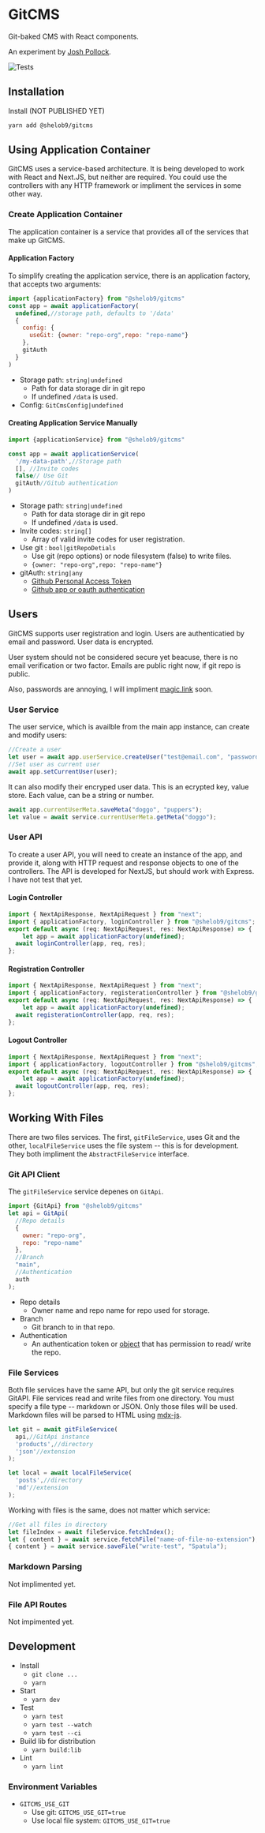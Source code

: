 # GitCMS

Git-baked CMS with React components.

An experiment by [Josh Pollock](https://joshpress.net).

![Tests](https://github.com/Shelob9/next-starter/workflows/Tests/badge.svg)

## Installation

Install (NOT PUBLISHED YET)

```sh
yarn add @shelob9/gitcms
```

## Using Application Container

GitCMS uses a service-based architecture. It is being developed to work with React and Next.JS, but neither are required. You could use the controllers with any HTTP framework or impliment the services in some other way.

### Create Application Container

The application container is a service that provides all of the services that make up GitCMS.

#### Application Factory

To simplify creating the application service, there is an application factory, that accepts two arguments:

```js
import {applicationFactory} from "@shelob9/gitcms"
const app = await applicationFactory(
  undefined,//storage path, defaults to '/data'
  {
    config: {
      useGit: {owner: "repo-org",repo: "repo-name"}
    },
    gitAuth
  }
)

```

- Storage path: `string|undefined`
  - Path for data storage dir in git repo
  - If undefined `/data` is used.
- Config: `GitCmsConfig|undefined`

#### Creating Application Service Manually

```js
import {applicationService} from "@shelob9/gitcms"

const app = await applicationService(
  '/my-data-path',//Storage path
  [], //Invite codes
  false// Use Git
  gitAuth//Gitub authentication
)
```

- Storage path: `string|undefined`
  - Path for data storage dir in git repo
  - If undefined `/data` is used.
- Invite codes: `string[]`
  - Array of valid invite codes for user registration.
- Use git : `bool|gitRepoDetials`
  - Use git (repo options) or node filesystem (false) to write files.
  - `{owner: "repo-org",repo: "repo-name"}`
- gitAuth: `string|any`
  - [Github Personal Access Token](https://docs.github.com/en/free-pro-team@latest/github/authenticating-to-github/)
  - [Github app or oauth authentication](https://github.com/octokit/auth-app.js)


## Users

GitCMS supports user registration and login. Users are authenticatied by email and password. User data is encrypted.

User system should not be considered secure yet beacuse, there is no email verification or two factor. Emails are public right now, if git repo is public.

 Also, passwords are annoying, I will impliment [magic.link](https://magic.link) soon.

### User Service

The user service, which is availble from the main app instance, can create and modify users:

```js
//Create a user
let user = await app.userService.createUser("test@email.com", "password");
//Set user as current user
await app.setCurrentUser(user);
```

It can also modify their encryped user data. This is an ecrypted key, value store. Each value, can be a string or number.

```js
await app.currentUserMeta.saveMeta("doggo", "puppers");
let value = await service.currentUserMeta.getMeta("doggo");
```

### User API

To create a user API, you will need to create an instance of the app, and provide it, along with HTTP request and response objects to one of the controllers. The API is developed for NextJS, but should work with Express. I have not test that yet.

#### Login Controller

```js
import { NextApiResponse, NextApiRequest } from "next";
import { applicationFactory, loginController } from "@shelob9/gitcms";
export default async (req: NextApiRequest, res: NextApiResponse) => {
	let app = await applicationFactory(undefined);
  await loginController(app, req, res);
};
```

#### Registration Controller

```js
import { NextApiResponse, NextApiRequest } from "next";
import { applicationFactory, registerationController } from "@shelob9/gitcms";
export default async (req: NextApiRequest, res: NextApiResponse) => {
	let app = await applicationFactory(undefined);
  await registerationController(app, req, res);
};
```

#### Logout Controller

```js
import { NextApiResponse, NextApiRequest } from "next";
import { applicationFactory, logoutController } from "@shelob9/gitcms";
export default async (req: NextApiRequest, res: NextApiResponse) => {
	let app = await applicationFactory(undefined);
  await logoutController(app, req, res);
};
```

## Working With Files

There are two files services. The first, `gitFileService`, uses Git and the other, `localFileService` uses the file system -- this is for development. They both impliment the `AbstractFileService` interface.

### Git API Client

The `gitFileService` service depenes on `GitApi`.

```js
import {GitApi} from "@shelob9/gitcms"
let api = GitApi(
  //Repo details
  {
    owner: "repo-org",
    repo: "repo-name"
  },
  //Branch
  "main",
  //Authentication 
  auth
);

```

- Repo details
  - Owner name and repo name for repo used for storage.
- Branch
  - Git branch to in that repo.
- Authentication
  - An authentication token or [object](https://github.com/octokit/auth.js/#official-strategies) that has permission to read/ write the repo.

### File Services

Both file services have the same API, but only the git service requires GitAPI. File services read and write files from one directory. You must specify a file type -- markdown or JSON. Only those files will be used. Markdown files will be parsed to HTML using [mdx-js](https://mdxjs.com/).

```js
let git = await gitFileService(
  api,//GitApi instance
  'products',//directory
  'json'//extension
);

let local = await localFileService(
  'posts',//directory
  'md'//extension
);
```

Working with files is the same, does not matter which service:

```js
//Get all files in directory
let fileIndex = await fileService.fetchIndex();
let { content } = await service.fetchFile("name-of-file-no-extension");
{ content } = await service.saveFile("write-test", "Spatula");
```

### Markdown Parsing

Not implimented yet.


### File API Routes

Not impimented yet.

## Development

- Install
  - `git clone ...`
  - `yarn`
- Start
  - `yarn dev`
- Test
  - `yarn test`
  - `yarn test --watch`
  - `yarn test --ci`
- Build lib for distribution
  - `yarn build:lib`
- Lint
  - `yarn lint`

### Environment Variables

- `GITCMS_USE_GIT`
  - Use git: `GITCMS_USE_GIT=true`
  - Use local file system: `GITCMS_USE_GIT=true`

